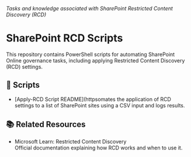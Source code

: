 *Tasks and knowledge associated with SharePoint Restricted Content Discovery (RCD)*


# SharePoint RCD Scripts

This repository contains PowerShell scripts for automating SharePoint Online governance tasks, including applying Restricted Content Discovery (RCD) settings.

## 📂 Scripts

- [Apply-RCD Script README](httpsomates the application of RCD settings to a list of SharePoint sites using a CSV input and logs results.

## 📚 Related Resources

- Microsoft Learn: Restricted Content Discovery  
  Official documentation explaining how RCD works and when to use it.

